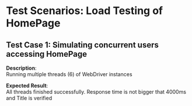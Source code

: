 # Test Scenarios: Load Testing of HomePage

## Test Case 1: Simulating concurrent users accessing HomePage

**Description**:  
Running multiple threads (6) of WebDriver instances

**Expected Result**:  
All threads finished successfully. Response time is not bigger that 4000ms and Title is verified

